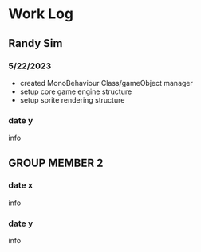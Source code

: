 # Work Log

## Randy Sim

### 5/22/2023

- created MonoBehaviour Class/gameObject manager
- setup core game engine structure
- setup sprite rendering structure

### date y

info


## GROUP MEMBER 2

### date x

info

### date y

info
